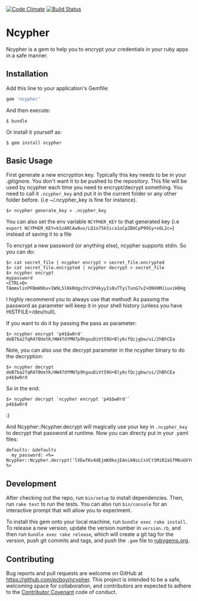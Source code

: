 [![Code Climate](https://codeclimate.com/github/pcboy/ncypher/badges/gpa.svg)](https://codeclimate.com/github/pcboy/ncypher)
[![Build Status](https://travis-ci.org/pcboy/ncypher.svg)](https://travis-ci.org/pcboy/ncypher)

# Ncypher

Ncypher is a gem to help you to encrypt your credentials in your ruby apps in a safe manner.

## Installation

Add this line to your application's Gemfile:

```ruby
gem 'ncypher'
```

And then execute:

    $ bundle

Or install it yourself as:

    $ gem install ncypher

## Basic Usage

First generate a new encryption key. Typically this key needs to be in your .gitignore.
You don't want it to be pushed to the repository. This file will be used by ncypher each time you need to encrypt/decrypt something. You need to call it `.ncypher_key` and put it in the current folder or any other folder before. (i.e ~/.ncypher_key is fine for instance).
```
$> ncypher generate_key > .ncypher_key
```
You can also set the env variable `NCYPHER_KEY` to that generated key (i.e `export NCYPHER_KEY=kSzARCAw9uv/LQ1o75k5ica1oCpZBUCpP99Sy+s6L2c=`) instead of saving it to a file 

To encrypt a new password (or anything else), ncypher supports stdin. So you can do:
```
$> cat secret_file | ncypher encrypt > secret_file.encrypted
$> cat secret_file.encrypted | ncypher decrypt > secret_file
$> ncypher encrypt
mypassword
<CTRL+D>
TAmmvlinPFBmH9bx+IW9L5lKkRdgv3Yv3P4kyyIs0uTTyiTunG7vZ+DNVHMJiuviHOHg
```
I highly recommend you to always use that method! As passing the password as parameter will keep it in your shell history (unless you have HISTFILE=/dev/null).

If you want to do it by passing the pass as parameter:

```
$> ncypher encrypt 'p4$$w0rd'
deB7ba27qR470UetK/HW47dYMN7p9hguuDiVt59U+Bly6cfQcjgbw/ui/2hBhCEa
```

Note, you can also use the decrypt parameter in the ncypher binary to do the decryption:
```
$> ncypher decrypt deB7ba27qR470UetK/HW47dYMN7p9hguuDiVt59U+Bly6cfQcjgbw/ui/2hBhCEa 
p4$$w0rd 
```
So in the end:
```
$> ncypher decrypt `ncypher encrypt 'p4$$w0rd'`
p4$$w0rd
```

:)

And Ncypher::Ncypher.decrypt will magically use your key in `.ncypher_key` to decrypt that password at runtime. 
Now you can directy put in your .yaml files:
```
defaults: &defaults
  my_password: <%= Ncypher::Ncypher.decrypt('lXEwfKv4dEjmK0kojEAnikNsLCsVCtSMiR2aSfM6uUXYn2DzCZ3O7SA9HaGnMp/kEEsI') %>
```




## Development

After checking out the repo, run `bin/setup` to install dependencies. Then, run `rake test` to run the tests. You can also run `bin/console` for an interactive prompt that will allow you to experiment.

To install this gem onto your local machine, run `bundle exec rake install`. To release a new version, update the version number in `version.rb`, and then run `bundle exec rake release`, which will create a git tag for the version, push git commits and tags, and push the `.gem` file to [rubygems.org](https://rubygems.org).

## Contributing

Bug reports and pull requests are welcome on GitHub at https://github.com/pcboy/ncypher. This project is intended to be a safe, welcoming space for collaboration, and contributors are expected to adhere to the [Contributor Covenant](http://contributor-covenant.org) code of conduct.

